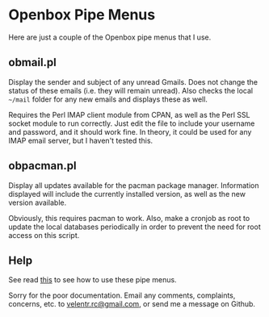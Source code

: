 # Openbox Pipe Menus

Here are just a couple of the Openbox pipe menus that I use.

## obmail.pl

Display the sender and subject of any unread Gmails. Does not change the status
of these emails (i.e. they will remain unread). Also checks the local `~/mail`
folder for any new emails and displays these as well.

Requires the Perl IMAP client module from CPAN, as well as the Perl SSL socket
module to run correctly. Just edit the file to include your username and
password, and it should work fine. In theory, it could be used for any IMAP
email server, but I haven't tested this.



## obpacman.pl

Display all updates available for the pacman package manager. Information
displayed will include the currently installed version, as well as the new
version available.

Obviously, this requires pacman to work. Also, make a cronjob as root to update
the local databases periodically in order to prevent the need for root access on
this script.

## Help

See read [this](http://openbox.org/wiki/Help:Menus#Pipe_menus) to see how to use
these pipe menus.

Sorry for the poor documentation. Email any comments, complaints, concerns, etc.
to <velentr.rc@gmail.com>, or send me a message on Github.
